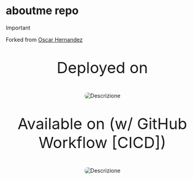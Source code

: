 # aboutme repo

> [!IMPORTANT] 
> Forked from
> [Oscar Hernandez](https://github.com/Gothsec/Portfolio)


<div>
<p align="center" style="font-size: 40px;">
Deployed on
</p>
<p align="center">
  <img src="https://d1.awsstatic.com/onedam/marketing-channels/website/aws/en_US/product-categories/frontend-web-mobile/approved/images/5feb1346-3733-4fab-a27c-59f674e4f226.ce96c07630d0f33f36e52228d3c303b387a61a1f.png" alt="Descrizione" style="max-height: 300px; border-radius: 12px;">
</p>

<p align="center" style="font-size: 40px;">
Available on (w/ GitHub Workflow [CICD])
</p>
<p align="center">
  <img src="https://www.unixtutorial.org/images/software/docker-hub.png" alt="Descrizione" style="max-height: 300px; border-radius: 12px;">
</p>
</div>
